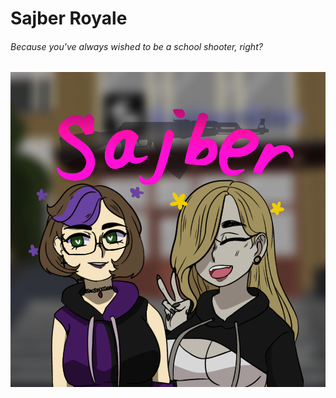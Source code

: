 # Sajber Royale

###### *Because you've always wished to be a school shooter, right?*

![logo](Media\logo.png)